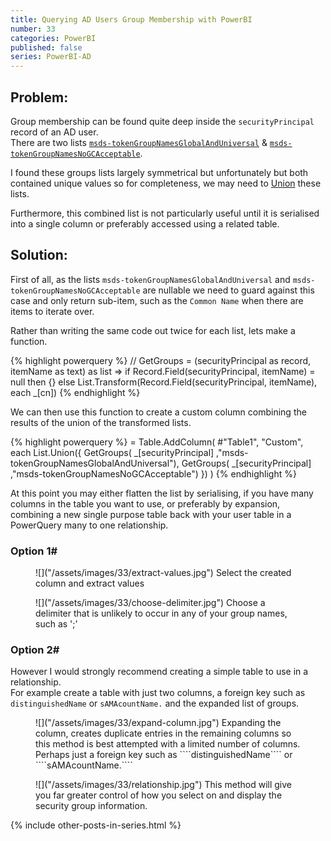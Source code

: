 ```yaml
---
title: Querying AD Users Group Membership with PowerBI
number: 33
categories: PowerBI
published: false
series: PowerBI-AD
---
```


## Problem:
Group membership can be found quite deep inside the ````securityPrincipal```` record of an AD user.  
There are two lists 
[````msds-tokenGroupNamesGlobalAndUniversal````](https://docs.microsoft.com/en-us/openspecs/windows_protocols/ms-ada2/58205720-cfeb-44bf-9b69-731898a2c750) & 
[````msds-tokenGroupNamesNoGCAcceptable````](https://docs.microsoft.com/en-us/openspecs/windows_protocols/ms-ada2/c2ec9a10-c670-423a-b542-43b8af712ed2).

I found these groups lists largely symmetrical but unfortunately but both contained unique values so for completeness, we may need to 
[Union](https://docs.microsoft.com/en-us/powerquery-m/list-union) these lists.

Furthermore, this combined list is not particularly useful until it is serialised into a single column or preferably accessed using a related table.

## Solution:

First of all, as the lists ````msds-tokenGroupNamesGlobalAndUniversal```` and ````msds-tokenGroupNamesNoGCAcceptable```` are nullable
we need to guard against this case and only return sub-item, such as the ````Common Name```` when there are items to iterate over.

Rather than writing the same code out twice for each list, lets make a function.

{% highlight powerquery %}
// GetGroups
= (securityPrincipal as record, itemName as text) as list =>
    if Record.Field(securityPrincipal, itemName) = null
    then {}
    else List.Transform(Record.Field(securityPrincipal, itemName), each _[cn])
{% endhighlight %}

We can then use this function to create a custom column combining the results of the union of the transformed lists.

{% highlight powerquery %}
= Table.AddColumn(
    #"Table1", 
    "Custom", 
    each 
       List.Union({
         GetGroups( _[securityPrincipal] ,"msds-tokenGroupNamesGlobalAndUniversal"),
         GetGroups( _[securityPrincipal] ,"msds-tokenGroupNamesNoGCAcceptable")
       })
)
{% endhighlight %}

At this point you may either flatten the list by serialising, if you have many columns in the table you want to use,
or preferably by expansion, combining a new single purpose table back with your user table in a PowerQuery many to one relationship.

### Option 1#
<figure>
	![]("/assets/images/33/extract-values.jpg")
	<figurecaption>
	Select the created column and extract values
	</figurecaption>
</figure>

<figure>
	![]("/assets/images/33/choose-delimiter.jpg")
	<figurecaption>
	Choose a delimiter that is unlikely to occur in any of your group names, such as ';'
	</figurecaption>
</figure>

### Option 2#
However I would strongly recommend creating a simple table to use in a relationship.  
For example create a table with just two columns, a foreign key such as ````distinguishedName```` or ````sAMAcountName.```` and the expanded list of groups.

<figure>
	![]("/assets/images/33/expand-column.jpg")
	<figurecaption>
	Expanding the column, creates duplicate entries in the remaining columns so this method is best attempted with a limited number of columns.
    Perhaps just a foreign key such as ````distinguishedName```` or ````sAMAcountName.````
	</figurecaption>
</figure>

<figure>
	![]("/assets/images/33/relationship.jpg")
	<figurecaption>
	This method will give you far greater control of how you select on and display the security group information.
	</figurecaption>
</figure>

{% include other-posts-in-series.html %}
